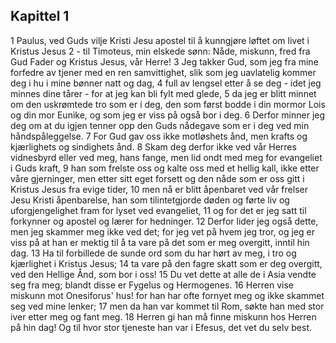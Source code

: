 ## Kapittel 1

1 Paulus, ved Guds vilje Kristi Jesu apostel til å kunngjøre løftet om livet i Kristus Jesus
2 - til Timoteus, min elskede sønn: Nåde, miskunn, fred fra Gud Fader og Kristus Jesus, vår Herre!
3 Jeg takker Gud, som jeg fra mine forfedre av tjener med en ren samvittighet, slik som jeg uavlatelig kommer deg i hu i mine bønner natt og dag,
4 full av lengsel etter å se deg - idet jeg minnes dine tårer - for at jeg kan bli fylt med glede,
5 da jeg er blitt minnet om den uskrømtede tro som er i deg, den som først bodde i din mormor Lois og din mor Eunike, og som jeg er viss på også bor i deg.
6 Derfor minner jeg deg om at du igjen tenner opp den Guds nådegave som er i deg ved min håndspåleggelse.
7 For Gud gav oss ikke motløshets ånd, men krafts og kjærlighets og sindighets ånd.
8 Skam deg derfor ikke ved vår Herres vidnesbyrd eller ved meg, hans fange, men lid ondt med meg for evangeliet i Guds kraft,
9 han som frelste oss og kalte oss med et hellig kall, ikke etter våre gjerninger, men etter sitt eget forsett og den nåde som er oss gitt i Kristus Jesus fra evige tider,
10 men nå er blitt åpenbaret ved vår frelser Jesu Kristi åpenbarelse, han som tilintetgjorde døden og førte liv og uforgjengelighet fram for lyset ved evangeliet,
11 og for det er jeg satt til forkynner og apostel og lærer for hedninger.
12 Derfor lider jeg også dette, men jeg skammer meg ikke ved det; for jeg vet på hvem jeg tror, og jeg er viss på at han er mektig til å ta vare på det som er meg overgitt, inntil hin dag.
13 Ha til forbillede de sunde ord som du har hørt av meg, i tro og kjærlighet i Kristus Jesus;
14 ta vare på den fagre skatt som er deg overgitt, ved den Hellige Ånd, som bor i oss!
15 Du vet dette at alle de i Asia vendte seg fra meg; blandt disse er Fygelus og Hermogenes.
16 Herren vise miskunn mot Onesiforus' hus! for han har ofte fornyet meg og ikke skammet seg ved mine lenker;
17 men da han var kommet til Rom, søkte han med stor iver etter meg og fant meg.
18 Herren gi han må finne miskunn hos Herren på hin dag! Og til hvor stor tjeneste han var i Efesus, det vet du selv best.
